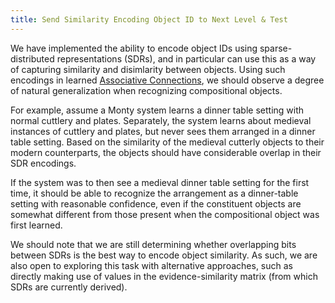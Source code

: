 ```yaml
---
title: Send Similarity Encoding Object ID to Next Level & Test
---
```


We have implemented the ability to encode object IDs using sparse-distributed representations (SDRs), and in particular can use this as a way of capturing similarity and disimlarity between objects. Using such encodings in learned [Associative Connections](add-associative-connections.md), we should observe a degree of natural generalization when recognizing compositional objects.

For example, assume a Monty system learns a dinner table setting with normal cuttlery and plates. Separately, the system learns about medieval instances of cuttlery and plates, but never sees them arranged in a dinner table setting. Based on the similarity of the medieval cutterly objects to their modern counterparts, the objects should have considerable overlap in their SDR encodings.

If the system was to then see a medieval dinner table setting for the first time, it should be able to recognize the arrangement as a dinner-table setting with reasonable confidence, even if the constituent objects are somewhat different from those present when the compositional object was first learned.

We should note that we are still determining whether overlapping bits between SDRs is the best way to encode object similarity. As such, we are also open to exploring this task with alternative approaches, such as directly making use of values in the evidence-similarity matrix (from which SDRs are currently derived).